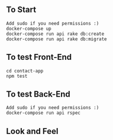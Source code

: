 ## To Start
```
Add sudo if you need permissions :)
docker-compose up
docker-compose run api rake db:create
docker-compose run api rake db:migrate
```

## To test Front-End
```
cd contact-app
npm test
```

## To test Back-End
```
Add sudo if you need permissions :)
docker-compose run api rspec
```

## Look and Feel
